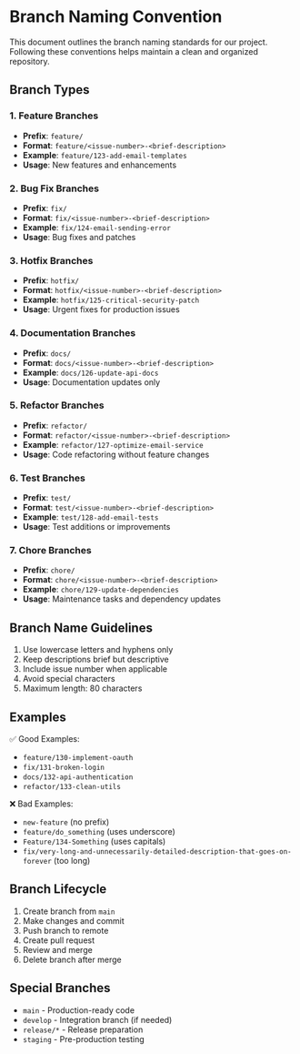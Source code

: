 # Branch Naming Convention

This document outlines the branch naming standards for our project. Following these conventions helps maintain a clean and organized repository.

## Branch Types

### 1. Feature Branches
- **Prefix**: `feature/`
- **Format**: `feature/<issue-number>-<brief-description>`
- **Example**: `feature/123-add-email-templates`
- **Usage**: New features and enhancements

### 2. Bug Fix Branches
- **Prefix**: `fix/`
- **Format**: `fix/<issue-number>-<brief-description>`
- **Example**: `fix/124-email-sending-error`
- **Usage**: Bug fixes and patches

### 3. Hotfix Branches
- **Prefix**: `hotfix/`
- **Format**: `hotfix/<issue-number>-<brief-description>`
- **Example**: `hotfix/125-critical-security-patch`
- **Usage**: Urgent fixes for production issues

### 4. Documentation Branches
- **Prefix**: `docs/`
- **Format**: `docs/<issue-number>-<brief-description>`
- **Example**: `docs/126-update-api-docs`
- **Usage**: Documentation updates only

### 5. Refactor Branches
- **Prefix**: `refactor/`
- **Format**: `refactor/<issue-number>-<brief-description>`
- **Example**: `refactor/127-optimize-email-service`
- **Usage**: Code refactoring without feature changes

### 6. Test Branches
- **Prefix**: `test/`
- **Format**: `test/<issue-number>-<brief-description>`
- **Example**: `test/128-add-email-tests`
- **Usage**: Test additions or improvements

### 7. Chore Branches
- **Prefix**: `chore/`
- **Format**: `chore/<issue-number>-<brief-description>`
- **Example**: `chore/129-update-dependencies`
- **Usage**: Maintenance tasks and dependency updates

## Branch Name Guidelines

1. Use lowercase letters and hyphens only
2. Keep descriptions brief but descriptive
3. Include issue number when applicable
4. Avoid special characters
5. Maximum length: 80 characters

## Examples

✅ Good Examples:
- `feature/130-implement-oauth`
- `fix/131-broken-login`
- `docs/132-api-authentication`
- `refactor/133-clean-utils`

❌ Bad Examples:
- `new-feature` (no prefix)
- `feature/do_something` (uses underscore)
- `Feature/134-Something` (uses capitals)
- `fix/very-long-and-unnecessarily-detailed-description-that-goes-on-forever` (too long)

## Branch Lifecycle

1. Create branch from `main`
2. Make changes and commit
3. Push branch to remote
4. Create pull request
5. Review and merge
6. Delete branch after merge

## Special Branches

- `main` - Production-ready code
- `develop` - Integration branch (if needed)
- `release/*` - Release preparation
- `staging` - Pre-production testing 